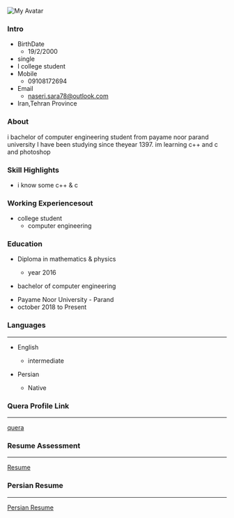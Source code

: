 ![My Avatar](
https://avatars3.githubusercontent.com/u/72061364?s=400&u=20eae31c4fa6c199ee72b9216b01f388dfcecbf6&v=4)
### Intro

+ BirthDate
  - 19/2/2000
+ single
+ I college student
+ Mobile
  - 09108172694
+ Email
  - naseri.sara78@outlook.com
+ Iran,Tehran Province  



### About

i bachelor of computer engineering student from payame noor parand university I have been studying since theyear 1397. im learning c++ and c and photoshop

### Skill Highlights

+ i know some c++ & c


### Working Experiencesout
+ college student 
  - computer engineering

### Education
+ Diploma in mathematics & physics
  - year 2016
  
+ bachelor of computer engineering 

 - Payame Noor University - Parand
  - october 2018 to Present


### Languages
---
+ English 

  - intermediate
+ Persian

  - Native

  
  
### Quera Profile Link

---

[quera](https://quera.ir/profile/naseri.sara78/)


### Resume Assessment

---

[Resume](/assessment/Documents.pdf)

### Persian Resume

---

[Persian Resume](/index-fa.md)
